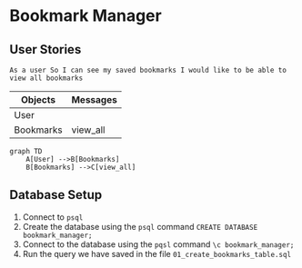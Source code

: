 Bookmark Manager
=====

User Stories
-----
`As a user
So I can see my saved bookmarks
I would like to be able to view all bookmarks`

|  Objects        |  Messages      |
| ----------      | -------------  | 
| User |                        |
| Bookmarks |      view_all    |

```mermaid
graph TD
    A[User] -->B[Bookmarks]
    B[Bookmarks] -->C[view_all]
```

Database Setup
-----

1. Connect to `psql`
2. Create the database using the `psql` command `CREATE DATABASE bookmark_manager;`
3. Connect to the database using the `pqsl` command `\c bookmark_manager;`
4. Run the query we have saved in the file `01_create_bookmarks_table.sql`